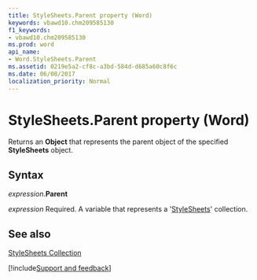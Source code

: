 ```yaml
---
title: StyleSheets.Parent property (Word)
keywords: vbawd10.chm209585130
f1_keywords:
- vbawd10.chm209585130
ms.prod: word
api_name:
- Word.StyleSheets.Parent
ms.assetid: 0219e5a2-cf8c-a3bd-584d-d685a60c8f6c
ms.date: 06/08/2017
localization_priority: Normal
---
```



# StyleSheets.Parent property (Word)

Returns an  **Object** that represents the parent object of the specified **StyleSheets** object.


## Syntax

_expression_.**Parent**

_expression_ Required. A variable that represents a '[StyleSheets](Word.StyleSheets.md)' collection.


## See also


[StyleSheets Collection](Word.StyleSheets.md)

[!include[Support and feedback](~/includes/feedback-boilerplate.md)]